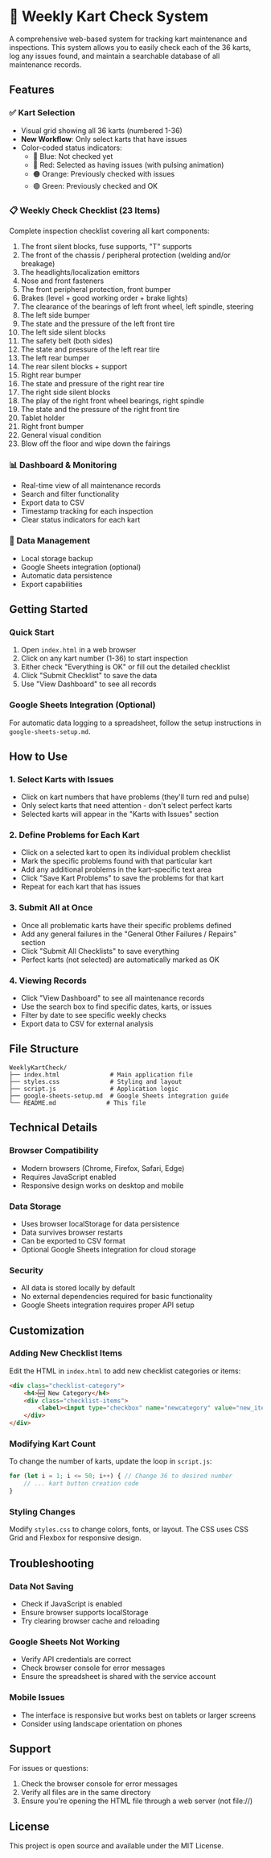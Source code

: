 # 🏁 Weekly Kart Check System

A comprehensive web-based system for tracking kart maintenance and inspections. This system allows you to easily check each of the 36 karts, log any issues found, and maintain a searchable database of all maintenance records.

## Features

### ✅ Kart Selection
- Visual grid showing all 36 karts (numbered 1-36)
- **New Workflow**: Only select karts that have issues
- Color-coded status indicators:
  - 🔵 Blue: Not checked yet
  - 🔴 Red: Selected as having issues (with pulsing animation)
  - 🟠 Orange: Previously checked with issues
  - 🟢 Green: Previously checked and OK

### 📋 Weekly Check Checklist (23 Items)
Complete inspection checklist covering all kart components:
1. The front silent blocks, fuse supports, "T" supports
2. The front of the chassis / peripheral protection (welding and/or breakage)
3. The headlights/localization emittors
4. Nose and front fasteners
5. The front peripheral protection, front bumper
6. Brakes (level + good working order + brake lights)
7. The clearance of the bearings of left front wheel, left spindle, steering
8. The left side bumper
9. The state and the pressure of the left front tire
10. The left side silent blocks
11. The safety belt (both sides)
12. The state and pressure of the left rear tire
13. The left rear bumper
14. The rear silent blocks + support
15. Right rear bumper
16. The state and pressure of the right rear tire
17. The right side silent blocks
18. The play of the right front wheel bearings, right spindle
19. The state and the pressure of the right front tire
20. Tablet holder
21. Right front bumper
22. General visual condition
23. Blow off the floor and wipe down the fairings

### 📊 Dashboard & Monitoring
- Real-time view of all maintenance records
- Search and filter functionality
- Export data to CSV
- Timestamp tracking for each inspection
- Clear status indicators for each kart

### 💾 Data Management
- Local storage backup
- Google Sheets integration (optional)
- Automatic data persistence
- Export capabilities

## Getting Started

### Quick Start
1. Open `index.html` in a web browser
2. Click on any kart number (1-36) to start inspection
3. Either check "Everything is OK" or fill out the detailed checklist
4. Click "Submit Checklist" to save the data
5. Use "View Dashboard" to see all records

### Google Sheets Integration (Optional)
For automatic data logging to a spreadsheet, follow the setup instructions in `google-sheets-setup.md`.

## How to Use

### 1. Select Karts with Issues
- Click on kart numbers that have problems (they'll turn red and pulse)
- Only select karts that need attention - don't select perfect karts
- Selected karts will appear in the "Karts with Issues" section

### 2. Define Problems for Each Kart
- Click on a selected kart to open its individual problem checklist
- Mark the specific problems found with that particular kart
- Add any additional problems in the kart-specific text area
- Click "Save Kart Problems" to save the problems for that kart
- Repeat for each kart that has issues

### 3. Submit All at Once
- Once all problematic karts have their specific problems defined
- Add any general failures in the "General Other Failures / Repairs" section
- Click "Submit All Checklists" to save everything
- Perfect karts (not selected) are automatically marked as OK

### 4. Viewing Records
- Click "View Dashboard" to see all maintenance records
- Use the search box to find specific dates, karts, or issues
- Filter by date to see specific weekly checks
- Export data to CSV for external analysis

## File Structure

```
WeeklyKartCheck/
├── index.html              # Main application file
├── styles.css              # Styling and layout
├── script.js               # Application logic
├── google-sheets-setup.md  # Google Sheets integration guide
└── README.md              # This file
```

## Technical Details

### Browser Compatibility
- Modern browsers (Chrome, Firefox, Safari, Edge)
- Requires JavaScript enabled
- Responsive design works on desktop and mobile

### Data Storage
- Uses browser localStorage for data persistence
- Data survives browser restarts
- Can be exported to CSV format
- Optional Google Sheets integration for cloud storage

### Security
- All data is stored locally by default
- No external dependencies required for basic functionality
- Google Sheets integration requires proper API setup

## Customization

### Adding New Checklist Items
Edit the HTML in `index.html` to add new checklist categories or items:

```html
<div class="checklist-category">
    <h4>🆕 New Category</h4>
    <div class="checklist-items">
        <label><input type="checkbox" name="newcategory" value="new_item"> New Item</label>
    </div>
</div>
```

### Modifying Kart Count
To change the number of karts, update the loop in `script.js`:

```javascript
for (let i = 1; i <= 50; i++) { // Change 36 to desired number
    // ... kart button creation code
}
```

### Styling Changes
Modify `styles.css` to change colors, fonts, or layout. The CSS uses CSS Grid and Flexbox for responsive design.

## Troubleshooting

### Data Not Saving
- Check if JavaScript is enabled
- Ensure browser supports localStorage
- Try clearing browser cache and reloading

### Google Sheets Not Working
- Verify API credentials are correct
- Check browser console for error messages
- Ensure the spreadsheet is shared with the service account

### Mobile Issues
- The interface is responsive but works best on tablets or larger screens
- Consider using landscape orientation on phones

## Support

For issues or questions:
1. Check the browser console for error messages
2. Verify all files are in the same directory
3. Ensure you're opening the HTML file through a web server (not file://)

## License

This project is open source and available under the MIT License.
